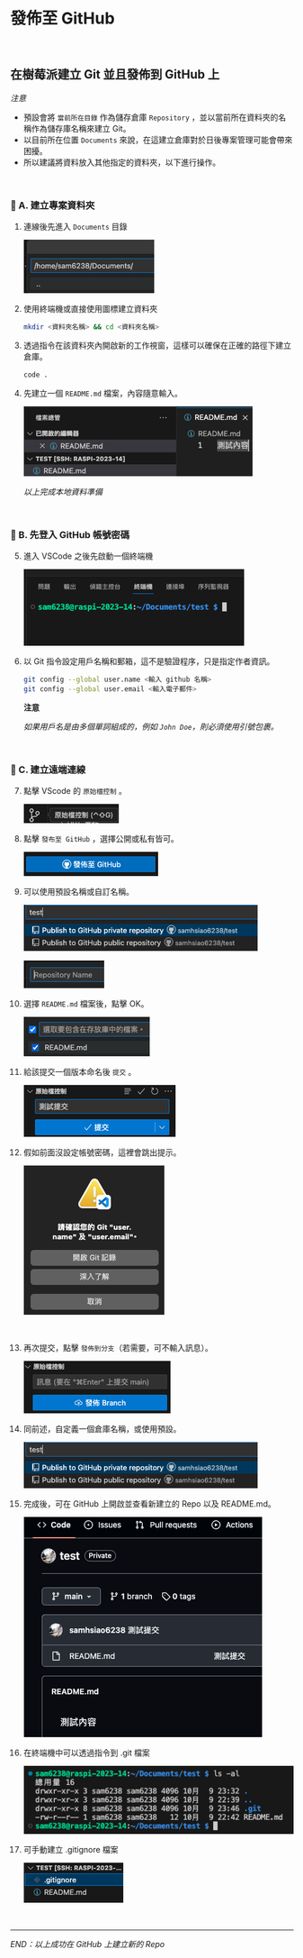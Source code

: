 # 發佈至 GitHub

</br>

## 在樹莓派建立 Git 並且發佈到 GitHub 上

_注意_

- 預設會將 `當前所在目錄` 作為儲存倉庫 `Repository` ，並以當前所在資料夾的名稱作為儲存庫名稱來建立 Git。
- 以目前所在位置 `Documents` 來說，在這建立倉庫對於日後專案管理可能會帶來困擾。
- 所以建議將資料放入其他指定的資料夾，以下進行操作。

</br>

### 📌 A. 建立專案資料夾

1. 連線後先進入 `Documents` 目錄

   ![img](images/img_11.png)
   
2. 使用終端機或直接使用圖標建立資料夾

   ```bash
   mkdir <資料夾名稱> && cd <資料夾名稱>
   ```

3. 透過指令在該資料夾內開啟新的工作視窗，這樣可以確保在正確的路徑下建立倉庫。

   ```bash
   code .
   ```

4. 先建立一個 `README.md` 檔案，內容隨意輸入。
   
   ![](images/img_12.png)

   _以上完成本地資料準備_

</br>



### 📌 B. 先登入 GitHub 帳號密碼

5. 進入 VSCode 之後先啟動一個終端機
   
   ![](images/img_21.png)

6. 以 Git 指令設定用戶名稱和郵箱，這不是驗證程序，只是指定作者資訊。

   ```bash
   git config --global user.name <輸入 github 名稱>
   git config --global user.email <輸入電子郵件>
   ```

   **注意**
   
   _如果用戶名是由多個單詞組成的，例如 `John Doe`，則必須使用引號包裹。_


</br>

### 📌 C. 建立遠端連線


7. 點擊 VScode 的 `原始檔控制` 。
   
   ![](images/img_13.png)
   
8. 點擊 `發布至 GitHub` ，選擇公開或私有皆可。
   
   ![](images/img_14.png)


9. 可以使用預設名稱或自訂名稱。

   ![](images/img_16.png)
   
   ![](images/img_15.png)

10. 選擇 `README.md` 檔案後，點擊 OK。
   
      ![](images/img_17.png)
  

11. 給該提交一個版本命名後 `提交` 。

      ![](images/img_18.png)

12. 假如前面沒設定帳號密碼，這裡會跳出提示。
   
      ![](images/img_19.png)

</br>

13. 再次提交，點擊 `發佈到分支`（若需要，可不輸入訊息）。
    
      ![](images/img_20.png)

14. 同前述，自定義一個倉庫名稱，或使用預設。
    
    ![](images/img_16.png)

15. 完成後，可在 GitHub 上開啟並查看新建立的 Repo 以及 README.md。

      ![](images/img_22.png)


16. 在終端機中可以透過指令到 .git 檔案

      ![](images/img_23.png)


17. 可手動建立 .gitignore 檔案
    
    ![](images/img_24.png)

</br>

---

_END：以上成功在 GitHub 上建立新的 Repo_
